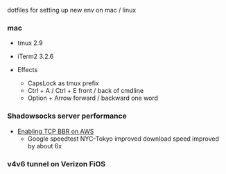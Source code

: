 dotfiles for setting up new env on mac / linux


### mac

* tmux 2.9
* iTerm2 3.2.6

* Effects
  * CapsLock as tmux prefix
  * Ctrl + A / Ctrl + E front / back of cmdline
  * Option + Arrow forward / backward one word

### Shadowsocks server performance

* [Enabling TCP BBR on AWS](https://aws.amazon.com/amazon-linux-ami/2017.09-release-notes/)
  * Google speedtest NYC-Tokyo improved download speed improved by about 6x

### v4v6 tunnel on Verizon FiOS

